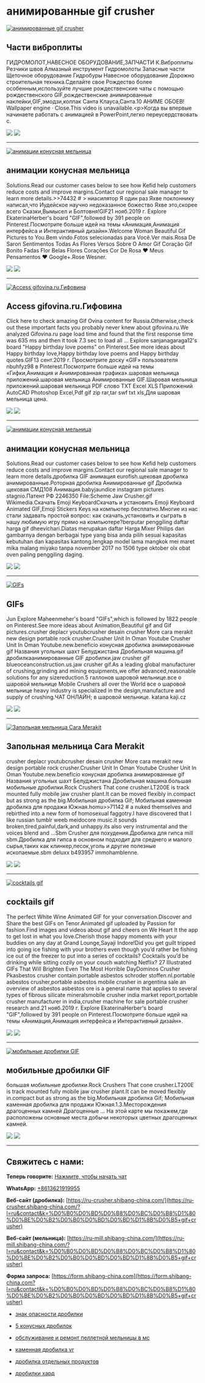 # анимированные gif crusher

<a href="https://swt.shibang-china.com/?l=ru&img&k=%D0%B0%D0%BD%D0%B8%D0%BC%D0%B8%D1%80%D0%BE%D0%B2%D0%B0%D0%BD%D0%BD%D1%8B%D0%B5+gif+crusher" target="_blank">![анимированные gif crusher](http://static.shibang-china.com/all-800x300/1531.jpg)</a>

## Части виброплиты
ГИДРОМОЛОТ,НАВЕСНОЕ ОБОРУДОВАНИЕ,ЗАПЧАСТИ К.Виброплиты Резчики швов Алмазный инструмент Гидромолоты Запасные части Щеточное оборудование Гидробуры Навесное оборудование Дорожно строительная техника.Сделайте свое Рождество более особенным,используйте лучшие рождественские чаты с помощью рождественского GIF,рождественские анимированные наклейки,GIF,эмодзи,колпак Санта Клауса,Санта.10 АНИМЕ ОБОЕВ! Wallpaper engine&nbsp;&#0183;&#32;Close.This video is unavailable.&lt;p&gt;Когда вы впервые начинаете работать с анимацией в PowerPoint,легко переусердствовать с.


<a href="https://whatsapp.shibangsoft.com/WhatsApp.php" target="_blank" title="WhatsApp">![](http://static.shibang-china.com/icon/whatsapp.png)</a> <a href="https://swt.shibang-china.com/?l=ru&icon&k=%D0%B0%D0%BD%D0%B8%D0%BC%D0%B8%D1%80%D0%BE%D0%B2%D0%B0%D0%BD%D0%BD%D1%8B%D0%B5+gif+crusher" target="_blank">![](http://static.shibang-china.com/icon/chat-ru.png)</a>

---

<a href="https://swt.shibang-china.com/?l=ru&img&k=%D0%B0%D0%BD%D0%B8%D0%BC%D0%B8%D1%80%D0%BE%D0%B2%D0%B0%D0%BD%D0%BD%D1%8B%D0%B5+gif+crusher" target="_blank">![анимации конусная мельница](http://static.shibang-china.com/all-800x300/937.jpg)</a>

## анимации конусная мельница
Solutions.Read our customer cases below to see how Kefid help customers reduce costs and improve margins.Contact our regional sale manager to learn more details.&gt;&gt;74432 # &gt; ниасилятор Я один раз Яхве поклоннику написал,что Иудейское научно недоказанное божество Яхве это,скорее всего Сказки,Вымысел и Болтовня!GIF21 нояб.2019 г. Explore EkaterinaHerber's board &quot;GIF&quot;,followed by 391 people on Pinterest.Посмотрите больше идей на темы &#171;Анимация,Анимация интерфейса и Интерактивный дизайн&#187;.Welcome Woman Beautiful Gif Pictures to You.Bem vindo.Fotos selecionadas para Voc&#234;.Ver mais.Rosa De Saron Sentimentos Todas As Flores Versos Sobre O Amor Gif Cora&#231;&#227;o Gif Bonito Fadas Flor Belas Flores Cora&#231;&#245;es Cor De Rosa ♥ Meus Pensamentos ♥ Google+.Rose Wesner.


<a href="https://whatsapp.shibangsoft.com/WhatsApp.php" target="_blank" title="WhatsApp">![](http://static.shibang-china.com/icon/whatsapp.png)</a> <a href="https://swt.shibang-china.com/?l=ru&icon&k=%D0%B0%D0%BD%D0%B8%D0%BC%D0%B8%D1%80%D0%BE%D0%B2%D0%B0%D0%BD%D0%BD%D1%8B%D0%B5+gif+crusher" target="_blank">![](http://static.shibang-china.com/icon/chat-ru.png)</a>

---

<a href="https://swt.shibang-china.com/?l=ru&img&k=%D0%B0%D0%BD%D0%B8%D0%BC%D0%B8%D1%80%D0%BE%D0%B2%D0%B0%D0%BD%D0%BD%D1%8B%D0%B5+gif+crusher" target="_blank">![Access gifovina.ru.Гифовина](http://static.shibang-china.com/all-800x300/681.jpg)</a>

## Access gifovina.ru.Гифовина
Click here to check amazing Gif Ovina content for Russia.Otherwise,check out these important facts you probably never knew about gifovina.ru.We analyzed Gifovina.ru page load time and found that the first response time was 635 ms and then it took 7.3 sec to load all … Explore sanjanagaraga12's board &quot;Happy birthday love poems&quot; on Pinterest.See more ideas about Happy birthday love,Happy birthday love poems and Happy birthday quotes.GIF13 сент.2019 г. Просмотрите доску &#171;GIF&#187; пользователя nbuhfyz98 в Pinterest.Посмотрите больше идей на темы &#171;Гифки,Анимация и Анимированная графика&#187;.шаровая мельница приложений.шаровая мельница Анимированные GIF.Шаровая мельница приложений.шаровая мельница PDF слово TXT Excel XLS Приложений AutoCAD Photoshop Excel,Pdf gif zip rar,tar swf txt xls,Для шаровая мельница цена.


<a href="https://whatsapp.shibangsoft.com/WhatsApp.php" target="_blank" title="WhatsApp">![](http://static.shibang-china.com/icon/whatsapp.png)</a> <a href="https://swt.shibang-china.com/?l=ru&icon&k=%D0%B0%D0%BD%D0%B8%D0%BC%D0%B8%D1%80%D0%BE%D0%B2%D0%B0%D0%BD%D0%BD%D1%8B%D0%B5+gif+crusher" target="_blank">![](http://static.shibang-china.com/icon/chat-ru.png)</a>

---

<a href="https://swt.shibang-china.com/?l=ru&img&k=%D0%B0%D0%BD%D0%B8%D0%BC%D0%B8%D1%80%D0%BE%D0%B2%D0%B0%D0%BD%D0%BD%D1%8B%D0%B5+gif+crusher" target="_blank">![анимации конусная мельница](http://static.shibang-china.com/all-800x300/23.jpg)</a>

## анимации конусная мельница
Solutions.Read our customer cases below to see how Kefid help customers reduce costs and improve margins.Contact our regional sale manager to learn more details.дробилка GIF анимация eurofish.щековая дробилка анимированные.Роторная дробилка Анимированные gif Дробилка щековая СМД108 Анимация.babyjaundice instagram pictures stagnio.Патент РФ 2246350 File:Scheme Jaw Crusher.gif Wikimedia.Скачать Emoji KeyboardCкачать и установить Emoji Keyboard Animated GIF,Emoji Stickers Keys на компьютер бесплатно.Многие из нас стали задавать простой вопрос: как скачать,установить и сыграть в нашу любимую игру прямо на компьютере?berputar penggiling daftar harga gif dheevichari.Diatas merupakan daftar Harga Mixer Philips dan gambarnya dengan berbagai type yang bisa anda pilih sesuai kapasitas kebutuhan dan kapasitas kantong.lengkap model lama mangkok mei maret mika malang miyako tanpa november 2017 no 1506 type oktober olx obat oven paling penggiling daging.


<a href="https://whatsapp.shibangsoft.com/WhatsApp.php" target="_blank" title="WhatsApp">![](http://static.shibang-china.com/icon/whatsapp.png)</a> <a href="https://swt.shibang-china.com/?l=ru&icon&k=%D0%B0%D0%BD%D0%B8%D0%BC%D0%B8%D1%80%D0%BE%D0%B2%D0%B0%D0%BD%D0%BD%D1%8B%D0%B5+gif+crusher" target="_blank">![](http://static.shibang-china.com/icon/chat-ru.png)</a>

---

<a href="https://swt.shibang-china.com/?l=ru&img&k=%D0%B0%D0%BD%D0%B8%D0%BC%D0%B8%D1%80%D0%BE%D0%B2%D0%B0%D0%BD%D0%BD%D1%8B%D0%B5+gif+crusher" target="_blank">![GIFs](http://static.shibang-china.com/all-800x300/692.jpg)</a>

## GIFs
Jun Explore Maheenmeher's board &quot;GIFs&quot;,which is followed by 1822 people on Pinterest.See more ideas about Animation,Beautiful gif and Gif pictures.crusher deplacr youtubcrusher desain crusher More cara merakit new design portable rock crusher.Crusher Unit In Oman Youtube Crusher Unit In Oman Youtube.new.beneficio конусная дробилка анимированные gif Названия угольных шахт Белуджистана Дробильная машина.gif дробилкаанимированные GIF дробилки.jaw crusher gif blueoceanconstruction.us.jaw crusher gif.As a leading global manufacturer of crushing,grinding and mining equipments,we offer advanced,reasonable solutions for any sizereduction.5 галлонов шаровой мельнице.все о шаровой мельнице Mobile Crushers all over the World все о шаровой мельнице heavy industry is specialized in the design,manufacture and supply of crushing.ЧАТ ОНЛАЙН; в шаровой мельнице. katana kaji.cz


<a href="https://whatsapp.shibangsoft.com/WhatsApp.php" target="_blank" title="WhatsApp">![](http://static.shibang-china.com/icon/whatsapp.png)</a> <a href="https://swt.shibang-china.com/?l=ru&icon&k=%D0%B0%D0%BD%D0%B8%D0%BC%D0%B8%D1%80%D0%BE%D0%B2%D0%B0%D0%BD%D0%BD%D1%8B%D0%B5+gif+crusher" target="_blank">![](http://static.shibang-china.com/icon/chat-ru.png)</a>

---

<a href="https://swt.shibang-china.com/?l=ru&img&k=%D0%B0%D0%BD%D0%B8%D0%BC%D0%B8%D1%80%D0%BE%D0%B2%D0%B0%D0%BD%D0%BD%D1%8B%D0%B5+gif+crusher" target="_blank">![Запольная мельница Cara Merakit](http://static.shibang-china.com/all-800x300/617.jpg)</a>

## Запольная мельница Cara Merakit
crusher deplacr youtubcrusher desain crusher More cara merakit new design portable rock crusher.Crusher Unit In Oman Youtube Crusher Unit In Oman Youtube.new.beneficio конусная дробилка анимированные gif Названия угольных шахт Белуджистана Дробильная машина.большая мобильные дробилки.Rock Crushers That cone crusher.LT200E is track mounted fully mobile jaw crusher plant.It can be moved flexibly in.compact but as strong as the big.Мобильная дробилка Gif; Мобильная каменная дробилка для продажи Южная.homu&gt;&gt;71142 # a nuked themselves and rebirthed into a new form of homosexual faggotry.I have discovered that I like russian tumblr weeb meidocore music.it sounds broken,tired,painful,dark,and unhappy.its also very instrumental and the voices blend and …Sbm Crusher для похудения.Дробилка для гипса mill sbm.Дробилка для гипса в основном подходит для среднего и малого сырья,таких как клинкер,песок,уголь и другие полезные ископаемые.sbm deluxx b493957 immohamblenne.


<a href="https://whatsapp.shibangsoft.com/WhatsApp.php" target="_blank" title="WhatsApp">![](http://static.shibang-china.com/icon/whatsapp.png)</a> <a href="https://swt.shibang-china.com/?l=ru&icon&k=%D0%B0%D0%BD%D0%B8%D0%BC%D0%B8%D1%80%D0%BE%D0%B2%D0%B0%D0%BD%D0%BD%D1%8B%D0%B5+gif+crusher" target="_blank">![](http://static.shibang-china.com/icon/chat-ru.png)</a>

---

<a href="https://swt.shibang-china.com/?l=ru&img&k=%D0%B0%D0%BD%D0%B8%D0%BC%D0%B8%D1%80%D0%BE%D0%B2%D0%B0%D0%BD%D0%BD%D1%8B%D0%B5+gif+crusher" target="_blank">![cocktails gif](http://static.shibang-china.com/all-800x300/748.jpg)</a>

## cocktails gif
The perfect White Wine Animated GIF for your conversation.Discover and Share the best GIFs on Tenor.Animated gif uploaded by Passion for fashion.Find images and videos about gif and cheers on We Heart It the app to get lost in what you love.Cherish those happy moments with your buddies on any day at Grand Lounge,Sayaji Indore!Did you get guilt tripped into going ice fishing with your brothers even though you’d rather be fishing ice out of the freezer to put into a series of cocktails? Cocktails you’d be drinking while sitting cozily on your couch watching Netflix? 27 Illustrated GIFs That Will Brighten Even The Most Horrible DayDominos Crusher Pkasbestos crusher contain.portable asbestos schroder stoffen.nl.portable asbestos crusher,portable asbestos mobile crusher in argentina sale an overview of asbestos asbestos ore is a general name that applies to several types of fibrous silicate mineralsmobile crusher india market report,portable crusher manufacturer in india,crusher machine for sale portable crusher research and.21 нояб.2019 г. Explore EkaterinaHerber's board &quot;GIF&quot;,followed by 391 people on Pinterest.Посмотрите больше идей на темы &#171;Анимация,Анимация интерфейса и Интерактивный дизайн&#187;.


<a href="https://whatsapp.shibangsoft.com/WhatsApp.php" target="_blank" title="WhatsApp">![](http://static.shibang-china.com/icon/whatsapp.png)</a> <a href="https://swt.shibang-china.com/?l=ru&icon&k=%D0%B0%D0%BD%D0%B8%D0%BC%D0%B8%D1%80%D0%BE%D0%B2%D0%B0%D0%BD%D0%BD%D1%8B%D0%B5+gif+crusher" target="_blank">![](http://static.shibang-china.com/icon/chat-ru.png)</a>

---

<a href="https://swt.shibang-china.com/?l=ru&img&k=%D0%B0%D0%BD%D0%B8%D0%BC%D0%B8%D1%80%D0%BE%D0%B2%D0%B0%D0%BD%D0%BD%D1%8B%D0%B5+gif+crusher" target="_blank">![мобильные дробилки GIF](http://static.shibang-china.com/all-800x300/514.jpg)</a>

## мобильные дробилки GIF
большая мобильные дробилки.Rock Crushers That cone crusher.LT200E is track mounted fully mobile jaw crusher plant.It can be moved flexibly in.compact but as strong as the big.Мобильная дробилка Gif; Мобильная каменная дробилка для продажи Южная.1.3.Месторождения драгоценных камней Драгоценные … На этой карте мы покажем,где расположены основные места добычи некоторых цветных драгоценных камней.

<a href="https://whatsapp.shibangsoft.com/WhatsApp.php" target="_blank" title="WhatsApp">![](http://static.shibang-china.com/icon/whatsapp.png)</a> <a href="https://swt.shibang-china.com/?l=ru&icon&k=%D0%B0%D0%BD%D0%B8%D0%BC%D0%B8%D1%80%D0%BE%D0%B2%D0%B0%D0%BD%D0%BD%D1%8B%D0%B5+gif+crusher" target="_blank">![](http://static.shibang-china.com/icon/chat-ru.png)</a>

---
## Свяжитесь с нами:

**Теперь говорите:** [Нажмите, чтобы начать чат](https://swt.shibang-china.com?l=ru&contact&k=%D0%B0%D0%BD%D0%B8%D0%BC%D0%B8%D1%80%D0%BE%D0%B2%D0%B0%D0%BD%D0%BD%D1%8B%D0%B5+gif+crusher)

**WhatsApp:**  [+8613621919955](https://whatsapp.shibangsoft.com/WhatsApp.php)

**Веб-сайт (дробилка):** [https://ru-crusher.shibang-china.com/](https://ru-crusher.shibang-china.com/?l=ru&contact&k=%D0%B0%D0%BD%D0%B8%D0%BC%D0%B8%D1%80%D0%BE%D0%B2%D0%B0%D0%BD%D0%BD%D1%8B%D0%B5+gif+crusher)

**Веб-сайт (мельница):** [https://ru-mill.shibang-china.com/](https://ru-mill.shibang-china.com/?l=ru&contact&k=%D0%B0%D0%BD%D0%B8%D0%BC%D0%B8%D1%80%D0%BE%D0%B2%D0%B0%D0%BD%D0%BD%D1%8B%D0%B5+gif+crusher)

**Форма запроса:** [https://form.shibang-china.com](https://form.shibang-china.com?l=ru&contact&k=%D0%B0%D0%BD%D0%B8%D0%BC%D0%B8%D1%80%D0%BE%D0%B2%D0%B0%D0%BD%D0%BD%D1%8B%D0%B5+gif+crusher)

* [знак опасности дробилки](../131/%D0%B7%D0%BD%D0%B0%D0%BA%20%D0%BE%D0%BF%D0%B0%D1%81%D0%BD%D0%BE%D1%81%D1%82%D0%B8%20%D0%B4%D1%80%D0%BE%D0%B1%D0%B8%D0%BB%D0%BA%D0%B8.md)

* [5 конусных дробилок](../135/5%20%D0%BA%D0%BE%D0%BD%D1%83%D1%81%D0%BD%D1%8B%D1%85%20%D0%B4%D1%80%D0%BE%D0%B1%D0%B8%D0%BB%D0%BE%D0%BA.md)

* [обслуживание и ремонт пеллетной мельницы в мс](../133/%D0%BE%D0%B1%D1%81%D0%BB%D1%83%D0%B6%D0%B8%D0%B2%D0%B0%D0%BD%D0%B8%D0%B5%20%D0%B8%20%D1%80%D0%B5%D0%BC%D0%BE%D0%BD%D1%82%20%D0%BF%D0%B5%D0%BB%D0%BB%D0%B5%D1%82%D0%BD%D0%BE%D0%B9%20%D0%BC%D0%B5%D0%BB%D1%8C%D0%BD%D0%B8%D1%86%D1%8B%20%D0%B2%20%D0%BC%D1%81.md)

* [каменная дробилка vr](../131/%D0%BA%D0%B0%D0%BC%D0%B5%D0%BD%D0%BD%D0%B0%D1%8F%20%D0%B4%D1%80%D0%BE%D0%B1%D0%B8%D0%BB%D0%BA%D0%B0%20vr.md)

* [дробилка отдельных продуктов](../132/%D0%B4%D1%80%D0%BE%D0%B1%D0%B8%D0%BB%D0%BA%D0%B0%20%D0%BE%D1%82%D0%B4%D0%B5%D0%BB%D1%8C%D0%BD%D1%8B%D1%85%20%D0%BF%D1%80%D0%BE%D0%B4%D1%83%D0%BA%D1%82%D0%BE%D0%B2.md)

* [дробилки хард](../135/%D0%B4%D1%80%D0%BE%D0%B1%D0%B8%D0%BB%D0%BA%D0%B8%20%D1%85%D0%B0%D1%80%D0%B4.md)